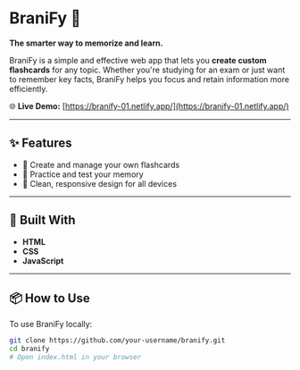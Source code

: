 # BraniFy 🧠  
**The smarter way to memorize and learn.**

BraniFy is a simple and effective web app that lets you **create custom flashcards** for any topic. Whether you're studying for an exam or just want to remember key facts, BraniFy helps you focus and retain information more efficiently.

🌐 **Live Demo:** [https://branify-01.netlify.app/](https://branify-01.netlify.app/)

---

## ✨ Features

- 📝 Create and manage your own flashcards  
- 🧠 Practice and test your memory  
- 📱 Clean, responsive design for all devices  

---

## 🔧 Built With

- **HTML**
- **CSS**
- **JavaScript**

---

## 📦 How to Use

To use BraniFy locally:

```bash
git clone https://github.com/your-username/branify.git
cd branify
# Open index.html in your browser
